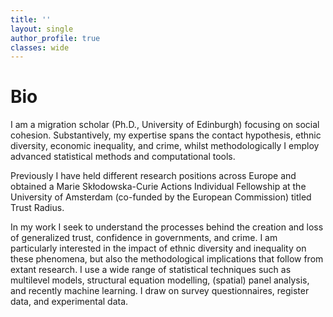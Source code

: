 ```yaml
---
title: ''
layout: single
author_profile: true
classes: wide
---
```


# Bio

I am a migration scholar (Ph.D., University of Edinburgh) focusing on social cohesion. Substantively, my expertise spans the contact hypothesis, ethnic diversity, economic inequality, and crime, whilst methodologically I employ advanced statistical methods and computational tools.

Previously I have held different research positions across Europe and obtained a Marie Skłodowska-Curie Actions Individual Fellowship at the University of Amsterdam (co-funded by the European Commission) titled Trust Radius.

In my work I seek to understand the processes behind the creation and loss of generalized trust, confidence in governments, and crime. I am particularly interested in the impact of ethnic diversity and inequality on these phenomena, but also the methodological implications that follow from extant research. I use a wide range of statistical techniques such as multilevel models, structural equation modelling, (spatial) panel analysis, and recently machine learning. I draw on survey questionnaires, register data, and experimental data.
